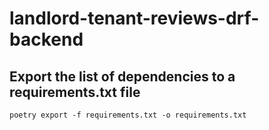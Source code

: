 # landlord-tenant-reviews-drf-backend

## Export the list of dependencies to a requirements.txt file

```
poetry export -f requirements.txt -o requirements.txt
```